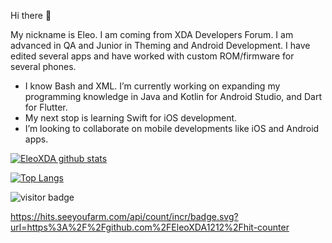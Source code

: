 Hi there 👋


My nickname is Eleo. I am coming from XDA Developers Forum. I am advanced in QA and Junior in Theming and Android Development. I have edited several apps and have worked with custom ROM/firmware for several phones. 

- I know Bash and XML. I’m currently working on expanding my programming knowledge in Java and Kotlin for Android Studio, and Dart for Flutter.
- My next stop is learning Swift for iOS development.
- I’m looking to collaborate on mobile developments like iOS and Android apps.


[![EleoXDA github stats](https://github-readme-stats.vercel.app/api?username=EleoXDA&count_private=true&show_icons=true&theme=dark&hide_rank=false)](https://github.com/anuraghazra/github-readme-stats)

[![Top Langs](https://github-readme-stats.vercel.app/api/top-langs/?username=EleoXDA&layout=compact)](https://github.com/anuraghazra/github-readme-stats)

![visitor badge](https://visitor-badge.glitch.me/badge?page_id=EleoXDA.visitor-badge&left_text=My%20Page%20Visitors&left_color=red&right_color=blue)

https://hits.seeyoufarm.com/api/count/incr/badge.svg?url=https%3A%2F%2Fgithub.com%2FEleoXDA1212%2Fhit-counter
